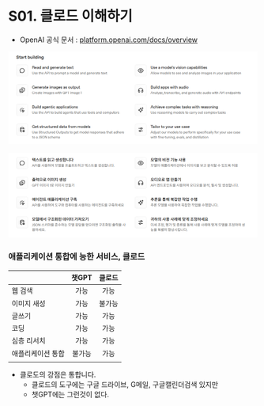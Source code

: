 
# S01. 클로드 이해하기

- OpenAI 공식 문서 : [platform.openai.com/docs/overview](https://platform.openai.com/docs/overview)

![StartBuilding](./img/s00_openai_start_en.png)

![StartBuilding](./img/s00_openai_start_kr.png)

### 애플리케이션 통합에 능한 서비스, 클로드

|      | 챗GPT | 클로드 |
|------|:-----:|:-----:|
| 웹 검색         |  가능  |  가능  |
| 이미지 새성      |  가능  | 불가능  |
| 글쓰기          |  가능  |  가능  |
| 코딩            |  가능  |  가능  | 
| 심층 리서치      |  가능  |  가능  |
| 애플리케이션 통합 | 불가능  |  가능  | 
| |               |                |

- 클로도의 강점은 통합니다. 
  - 클로드의 도구에는 구글 드라이브, G메일, 구글캘린더검색 있지만
  - 챗GPT에는 그런것이 없다.

